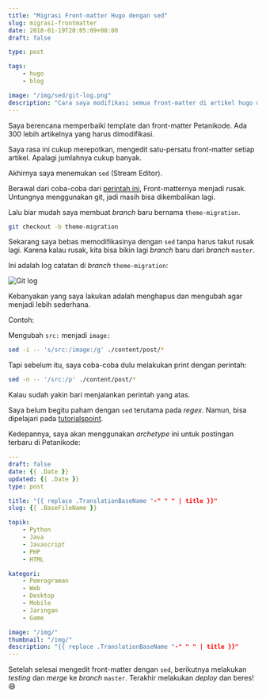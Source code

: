 ```yaml
---
title: "Migrasi Front-matter Hugo dengan sed"
slug: migrasi-frontmatter
date: 2018-01-19T20:05:09+08:00
draft: false

type: post

tags:
    - hugo
    - blog

image: "/img/sed/git-log.png"
description: "Cara saya modifikasi semua front-matter di artikel hugo dengan sed"
---
```


Saya berencana memperbaiki template dan front-matter Petanikode.
Ada 300 lebih artikelnya yang harus dimodifikasi.

Saya rasa ini cukup merepotkan, mengedit satu-persatu front-matter
setiap artikel. Apalagi jumlahnya cukup banyak.

Akhirnya saya menemukan `sed` (Stream Editor). 

Berawal dari coba-coba dari [perintah ini](https://unix.stackexchange.com/questions/112023/how-can-i-replace-a-string-in-a-files), 
Front-matternya menjadi rusak. Untungnya menggunakan git, jadi masih bisa dikembalikan lagi.

Lalu biar mudah saya membuat *branch* baru bernama `theme-migration`.

```bash
git checkout -b theme-migration
```

Sekarang saya bebas memodifikasinya dengan `sed` tanpa harus takut rusak lagi.
Karena kalau rusak, kita bisa bikin lagi *branch* baru dari *branch* `master`.

Ini adalah log catatan di *branch* `theme-migration`:

![Git log](/img/sed/git-log.png)

Kebanyakan yang saya lakukan adalah menghapus dan mengubah agar
menjadi lebih sederhana.

Contoh:

Mengubah `src:` menjadi `image:`

```bash
sed -i -- 's/src:/image:/g' ./content/post/*
```

Tapi sebelum itu, saya coba-coba dulu melakukan print dengan perintah:

```bash
sed -n -- '/src:/p' ./content/post/*
```

Kalau sudah yakin bari menjalankan perintah yang atas.

Saya belum begitu paham dengan `sed` terutama pada *regex*.
Namun, bisa dipelajari pada [tutorialspoint](https://www.tutorialspoint.com/sed/index.htm).

Kedepannya, saya akan menggunakan *archetype* ini untuk postingan terbaru
di Petanikode:

```yaml
---
draft: false
date: {{ .Date }}
updated: {{ .Date }}
type: post

title: "{{ replace .TranslationBaseName "-" " " | title }}"
slug: {{ .BaseFileName }}

topik:
    - Python
    - Java
    - Javascript
    - PHP
    - HTML

kategori:
    - Pemrograman
    - Web
    - Desktop
    - Mobile
    - Jaringan
    - Game

image: "/img/"
thumbnail: "/img/"
description: "{{ replace .TranslationBaseName "-" " " | title }}"
---
```

Setelah selesai mengedit front-matter dengan `sed`, berikutnya melakukan *testing* 
dan *merge* ke *branch* `master`. Terakhir melakukan *deploy* dan beres! 😄